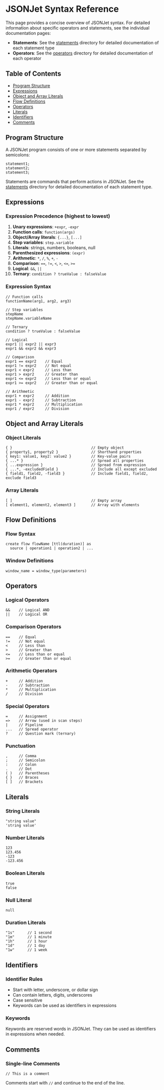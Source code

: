 # JSONJet Syntax Reference

This page provides a concise overview of JSONJet syntax. For detailed information about specific operators and statements, see the individual documentation pages:

- **Statements**: See the [statements](./statements/) directory for detailed documentation of each statement type
- **Operators**: See the [operators](./operators/) directory for detailed documentation of each operator

## Table of Contents

- [Program Structure](#program-structure)
- [Expressions](#expressions)
- [Object and Array Literals](#object-and-array-literals)
- [Flow Definitions](#flow-definitions)
- [Operators](#operators)
- [Literals](#literals)
- [Identifiers](#identifiers)
- [Comments](#comments)

## Program Structure

A JSONJet program consists of one or more statements separated by semicolons:

```jsonjet
statement1;
statement2;
statement3;
```

Statements are commands that perform actions in JSONJet. See the [statements](./statements/) directory for detailed documentation of each statement type.

## Expressions

### Expression Precedence (highest to lowest)

1. **Unary expressions**: `+expr`, `-expr`
2. **Function calls**: `function(args)`
3. **Object/Array literals**: `{...}`, `[...]`
4. **Step variables**: `step.variable`
5. **Literals**: strings, numbers, booleans, null
6. **Parenthesized expressions**: `(expr)`
7. **Arithmetic**: `*`, `/`, `%`, `+`, `-`
8. **Comparison**: `==`, `!=`, `<`, `>`, `<=`, `>=`
9. **Logical**: `&&`, `||`
10. **Ternary**: `condition ? trueValue : falseValue`

### Expression Syntax

```jsonjet
// Function calls
functionName(arg1, arg2, arg3)

// Step variables
stepName
stepName.variableName

// Ternary
condition ? trueValue : falseValue

// Logical
expr1 || expr2 || expr3
expr1 && expr2 && expr3

// Comparison
expr1 == expr2    // Equal
expr1 != expr2    // Not equal
expr1 < expr2     // Less than
expr1 > expr2     // Greater than
expr1 <= expr2    // Less than or equal
expr1 >= expr2    // Greater than or equal

// Arithmetic
expr1 + expr2     // Addition
expr1 - expr2     // Subtraction
expr1 * expr2     // Multiplication
expr1 / expr2     // Division
```

## Object and Array Literals

### Object Literals

```jsonjet
{ }                                    // Empty object
{ property1, property2 }               // Shorthand properties
{ key1: value1, key2: value2 }         // Key-value pairs
{ ...* }                               // Spread all properties
{ ...expression }                      // Spread from expression
{ ...*, -excludedField }               // Include all except excluded
{ field1, field2, -field3 }            // Include field1, field2, exclude field3
```

### Array Literals

```jsonjet
[ ]                                    // Empty array
[ element1, element2, element3 ]       // Array with elements
```

## Flow Definitions

### Flow Syntax

```jsonjet
create flow flowName [ttl(duration)] as
  source | operation1 | operation2 | ...
```

### Window Definitions

```jsonjet
window_name = window_type(parameters)
```

## Operators

### Logical Operators
```jsonjet
&&    // Logical AND
||    // Logical OR
```

### Comparison Operators
```jsonjet
==    // Equal
!=    // Not equal
<     // Less than
>     // Greater than
<=    // Less than or equal
>=    // Greater than or equal
```

### Arithmetic Operators
```jsonjet
+     // Addition
-     // Subtraction
*     // Multiplication
/     // Division
```

### Special Operators
```jsonjet
=     // Assignment
=>    // Arrow (used in scan steps)
|     // Pipeline
...   // Spread operator
?     // Question mark (ternary)
```

### Punctuation
```jsonjet
,     // Comma
;     // Semicolon
:     // Colon
.     // Dot
( )   // Parentheses
{ }   // Braces
[ ]   // Brackets
```

## Literals

### String Literals
```jsonjet
"string value"
'string value'
```

### Number Literals
```jsonjet
123
123.456
-123
-123.456
```

### Boolean Literals
```jsonjet
true
false
```

### Null Literal
```jsonjet
null
```

### Duration Literals
```jsonjet
"1s"      // 1 second
"1m"      // 1 minute
"1h"      // 1 hour
"1d"      // 1 day
"1w"      // 1 week
```

## Identifiers

### Identifier Rules
- Start with letter, underscore, or dollar sign
- Can contain letters, digits, underscores
- Case sensitive
- Keywords can be used as identifiers in expressions

### Keywords
Keywords are reserved words in JSONJet. They can be used as identifiers in expressions when needed.

## Comments

### Single-line Comments
```jsonjet
// This is a comment
```

Comments start with `//` and continue to the end of the line. 